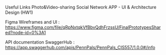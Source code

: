 Useful Links
Photo&amp;Video-sharing Social Network APP -  UI &amp; Architecture Design (HW1)

Figma Wireframes and UI : https://www.figma.com/file/qRpNxtqkVfBbvQdhFrzssU/FinalPrototypesShared?node-id=0%3A1

API documentation SwaggerHub : https://app.swaggerhub.com/apis/PennPals/PennPals_CIS557/1.0.0#/info
